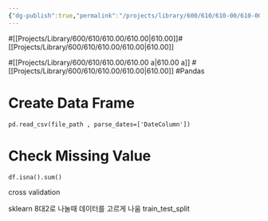```yaml
---
{"dg-publish":true,"permalink":"/projects/library/600/610/610-00/610-00-a/","noteIcon":"0","created":"2024-01-18T00:15:51.092+09:00","updated":"2024-02-05T10:53:07.704+09:00"}
---
```


#[[Projects/Library/600/610/610.00/610.00\|610.00]]#[[Projects/Library/600/610/610.00/610.00\|610.00]]


#[[Projects/Library/600/610/610.00/610.00 a\|610.00 a]] #[[Projects/Library/600/610/610.00/610.00\|610.00]] #Pandas 



# Create Data Frame



`pd.read_csv(file_path , parse_dates=['DateColumn'])`


# Check Missing Value
`df.isna().sum()`




cross validation

sklearn
8대2로 나눌때 데이터를 고르게 나움
train_test_split 
